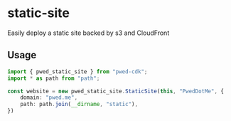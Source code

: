 # static-site

Easily deploy a static site backed by s3 and CloudFront

## Usage

``` typescript
import { pwed_static_site } from "pwed-cdk";
import * as path from "path";

const website = new pwed_static_site.StaticSite(this, "PwedDotMe", {
    domain: "pwed.me",
    path: path.join(__dirname, "static"),
})
```

